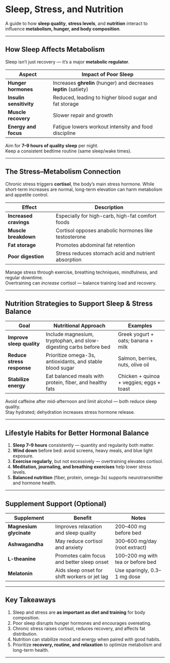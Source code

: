 # Sleep, Stress, and Nutrition

A guide to how **sleep quality**, **stress levels**, and **nutrition** interact to influence **metabolism, hunger, and body composition**.

---

##  How Sleep Affects Metabolism

Sleep isn’t just recovery — it’s a major **metabolic regulator**.

| Aspect | Impact of Poor Sleep |
|---------|----------------------|
| **Hunger hormones** | Increases **ghrelin** (hunger) and decreases **leptin** (satiety) |
| **Insulin sensitivity** | Reduced, leading to higher blood sugar and fat storage |
| **Muscle recovery** | Slower repair and growth |
| **Energy and focus** | Fatigue lowers workout intensity and food discipline |

 Aim for **7–9 hours of quality sleep** per night.  
 Keep a consistent bedtime routine (same sleep/wake times).

---

##  The Stress–Metabolism Connection

Chronic stress triggers **cortisol**, the body’s main stress hormone. While short-term increases are normal, long-term elevation can harm metabolism and appetite control.

| Effect | Description |
|---------|-------------|
| **Increased cravings** | Especially for high-carb, high-fat comfort foods |
| **Muscle breakdown** | Cortisol opposes anabolic hormones like testosterone |
| **Fat storage** | Promotes abdominal fat retention |
| **Poor digestion** | Stress reduces stomach acid and nutrient absorption |

 Manage stress through exercise, breathing techniques, mindfulness, and regular downtime.  
 Overtraining can *increase* cortisol — balance training load and recovery.

---

##  Nutrition Strategies to Support Sleep & Stress Balance

| Goal | Nutritional Approach | Examples |
|------|----------------------|-----------|
| **Improve sleep quality** | Include magnesium, tryptophan, and slow-digesting carbs before bed | Greek yogurt + oats; banana + milk |
| **Reduce stress response** | Prioritize omega-3s, antioxidants, and stable blood sugar | Salmon, berries, nuts, olive oil |
| **Stabilize energy** | Eat balanced meals with protein, fiber, and healthy fats | Chicken + quinoa + veggies; eggs + toast |

 Avoid caffeine after mid-afternoon and limit alcohol — both reduce sleep quality.  
 Stay hydrated; dehydration increases stress hormone release.

---

##  Lifestyle Habits for Better Hormonal Balance

1. **Sleep 7–9 hours** consistently — quantity and regularity both matter.  
2. **Wind down** before bed: avoid screens, heavy meals, and blue light exposure.  
3. **Exercise regularly**, but not excessively — overtraining elevates cortisol.  
4. **Meditation, journaling, and breathing exercises** help lower stress levels.  
5. **Balanced nutrition** (fiber, protein, omega-3s) supports neurotransmitter and hormone health.

---

##  Supplement Support (Optional)

| Supplement | Benefit | Notes |
|-------------|----------|-------|
| **Magnesium glycinate** | Improves relaxation and sleep quality | 200–400 mg before bed |
| **Ashwagandha** | May reduce cortisol and anxiety | 300–600 mg/day (root extract) |
| **L-theanine** | Promotes calm focus and better sleep onset | 100–200 mg with tea or before bed |
| **Melatonin** | Aids sleep onset for shift workers or jet lag | Use sparingly, 0.3–1 mg dose |

---

##  Key Takeaways

1. Sleep and stress are **as important as diet and training** for body composition.  
2. Poor sleep disrupts hunger hormones and encourages overeating.  
3. Chronic stress raises cortisol, reduces recovery, and affects fat distribution.  
4. Nutrition can stabilize mood and energy when paired with good habits.  
5. Prioritize **recovery, routine, and relaxation** to optimize metabolism and long-term health.

---